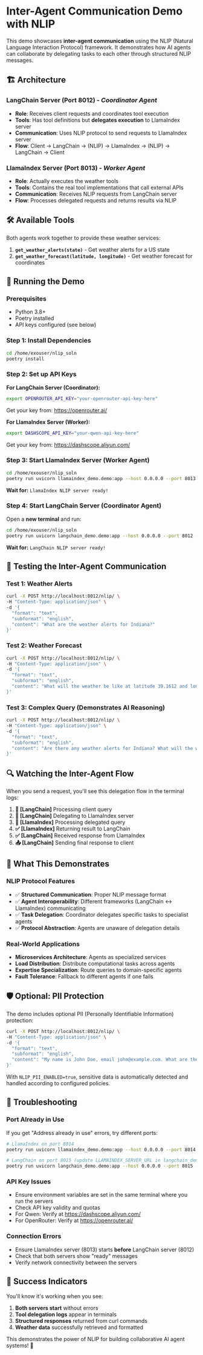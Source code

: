 # Inter-Agent Communication Demo with NLIP

This demo showcases **inter-agent communication** using the NLIP (Natural Language Interaction Protocol) framework. It demonstrates how AI agents can collaborate by delegating tasks to each other through structured NLIP messages.

## 🏗️ Architecture

### **LangChain Server (Port 8012)** - *Coordinator Agent*
- **Role**: Receives client requests and coordinates tool execution
- **Tools**: Has tool definitions but **delegates execution** to LlamaIndex server
- **Communication**: Uses NLIP protocol to send requests to LlamaIndex server
- **Flow**: Client → LangChain → (NLIP) → LlamaIndex → (NLIP) → LangChain → Client

### **LlamaIndex Server (Port 8013)** - *Worker Agent*
- **Role**: Actually executes the weather tools
- **Tools**: Contains the real tool implementations that call external APIs
- **Communication**: Receives NLIP requests from LangChain server
- **Flow**: Processes delegated requests and returns results via NLIP

## 🛠️ Available Tools

Both agents work together to provide these weather services:

1. **`get_weather_alerts(state)`** - Get weather alerts for a US state
2. **`get_weather_forecast(latitude, longitude)`** - Get weather forecast for coordinates

## 🚀 Running the Demo

### Prerequisites
- Python 3.8+
- Poetry installed
- API keys configured (see below)

### Step 1: Install Dependencies

```bash
cd /home/exouser/nlip_soln
poetry install
```

### Step 2: Set up API Keys

**For LangChain Server (Coordinator):**
```bash
export OPENROUTER_API_KEY="your-openrouter-api-key-here"
```
Get your key from: https://openrouter.ai/

**For LlamaIndex Server (Worker):**
```bash
export DASHSCOPE_API_KEY="your-qwen-api-key-here"
```
Get your key from: https://dashscope.aliyun.com/

### Step 3: Start LlamaIndex Server (Worker Agent)

```bash
cd /home/exouser/nlip_soln
poetry run uvicorn llamaindex_demo.demo:app --host 0.0.0.0 --port 8013 --reload
```

**Wait for:** `LlamaIndex NLIP server ready!`

### Step 4: Start LangChain Server (Coordinator Agent)

Open a **new terminal** and run:

```bash
cd /home/exouser/nlip_soln
poetry run uvicorn langchain_demo.demo:app --host 0.0.0.0 --port 8012 --reload
```

**Wait for:** `LangChain NLIP server ready!`

## 🧪 Testing the Inter-Agent Communication

### Test 1: Weather Alerts

```bash
curl -X POST http://localhost:8012/nlip/ \
-H "Content-Type: application/json" \
-d '{
  "format": "text",
  "subformat": "english", 
  "content": "What are the weather alerts for Indiana?"
}'
```

### Test 2: Weather Forecast

```bash
curl -X POST http://localhost:8012/nlip/ \
-H "Content-Type: application/json" \
-d '{
  "format": "text",
  "subformat": "english",
  "content": "What will the weather be like at latitude 39.1612 and longitude -86.5264?"
}'
```

### Test 3: Complex Query (Demonstrates AI Reasoning)

```bash
curl -X POST http://localhost:8012/nlip/ \
-H "Content-Type: application/json" \
-d '{
  "format": "text",
  "subformat": "english",
  "content": "Are there any weather alerts for Indiana? What will the weather be like for Bloomington, Indiana tonight?"
}'
```

## 🔍 Watching the Inter-Agent Flow

When you send a request, you'll see this delegation flow in the terminal logs:

1. **📨 [LangChain]** Processing client query
2. **🔄 [LangChain]** Delegating to LlamaIndex server  
3. **🔧 [LlamaIndex]** Processing delegated query
4. **✅ [LlamaIndex]** Returning result to LangChain
5. **✅ [LangChain]** Received response from LlamaIndex
6. **📤 [LangChain]** Sending final response to client

## 🎯 What This Demonstrates

### **NLIP Protocol Features**
- ✅ **Structured Communication**: Proper NLIP message format
- ✅ **Agent Interoperability**: Different frameworks (LangChain ↔ LlamaIndex) communicating
- ✅ **Task Delegation**: Coordinator delegates specific tasks to specialist agents
- ✅ **Protocol Abstraction**: Agents are unaware of delegation details

### **Real-World Applications**
- **Microservices Architecture**: Agents as specialized services
- **Load Distribution**: Distribute computational tasks across agents
- **Expertise Specialization**: Route queries to domain-specific agents
- **Fault Tolerance**: Fallback to different agents if one fails

## 🛡️ Optional: PII Protection

The demo includes optional PII (Personally Identifiable Information) protection:

```bash
curl -X POST http://localhost:8012/nlip/ \
-H "Content-Type: application/json" \
-d '{
  "format": "text",
  "subformat": "english",
  "content": "My name is John Doe, email john@example.com. What are the weather alerts for Indiana?"
}'
```

With `NLIP_PII_ENABLED=true`, sensitive data is automatically detected and handled according to configured policies.

## 🔧 Troubleshooting

### Port Already in Use
If you get "Address already in use" errors, try different ports:

```bash
# LlamaIndex on port 8014
poetry run uvicorn llamaindex_demo.demo:app --host 0.0.0.0 --port 8014 --reload

# LangChain on port 8015 (update LLAMAINDEX_SERVER_URL in langchain_demo/demo.py)
poetry run uvicorn langchain_demo.demo:app --host 0.0.0.0 --port 8015 --reload
```

### API Key Issues
- Ensure environment variables are set in the same terminal where you run the servers
- Check API key validity and quotas
- For Qwen: Verify at https://dashscope.aliyun.com/
- For OpenRouter: Verify at https://openrouter.ai/

### Connection Errors
- Ensure LlamaIndex server (8013) starts **before** LangChain server (8012)
- Check that both servers show "ready" messages
- Verify network connectivity between the servers

## 🎉 Success Indicators

You'll know it's working when you see:

1. **Both servers start** without errors
2. **Tool delegation logs** appear in terminals  
3. **Structured responses** returned from curl commands
4. **Weather data** successfully retrieved and formatted

This demonstrates the power of NLIP for building collaborative AI agent systems! 🌟